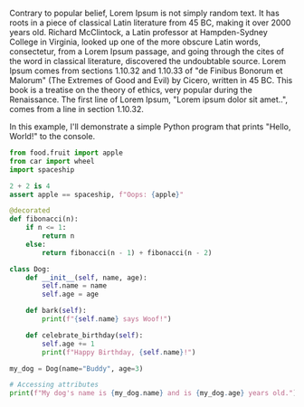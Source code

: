 
Contrary to popular belief, Lorem Ipsum is not simply random text. It has roots in a piece of classical Latin literature from 45 BC, making it over 2000 years old. Richard McClintock, a Latin professor at Hampden-Sydney College in Virginia, looked up one of the more obscure Latin words, consectetur, from a Lorem Ipsum passage, and going through the cites of the word in classical literature, discovered the undoubtable source. Lorem Ipsum comes from sections 1.10.32 and 1.10.33 of "de Finibus Bonorum et Malorum" (The Extremes of Good and Evil) by Cicero, written in 45 BC. This book is a treatise on the theory of ethics, very popular during the Renaissance. The first line of Lorem Ipsum, "Lorem ipsum dolor sit amet..", comes from a line in section 1.10.32.

In this example, I'll demonstrate a simple Python program that prints "Hello, World!" to the console.

```python
from food.fruit import apple
from car import wheel
import spaceship

2 + 2 is 4
assert apple == spaceship, f"Oops: {apple}"

@decorated
def fibonacci(n):
    if n <= 1:
        return n
    else:
        return fibonacci(n - 1) + fibonacci(n - 2)

class Dog:
    def __init__(self, name, age):
        self.name = name
        self.age = age

    def bark(self):
        print(f"{self.name} says Woof!")

    def celebrate_birthday(self):
        self.age += 1
        print(f"Happy Birthday, {self.name}!")

my_dog = Dog(name="Buddy", age=3)

# Accessing attributes
print(f"My dog's name is {my_dog.name} and is {my_dog.age} years old.")
```
